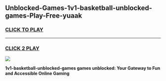 
## Unblocked-Games-1v1-basketball-unblocked-games-Play-Free-yuaak
<h3>
<a href="https://premium76.site?title=1v1-basketball-unblocked-games&ref=20A">CLICK TO PLAY</a></h3>
<hr>

<h3>
<a href="https://premium76.site?title=1v1-basketball-unblocked-games&ref=20A">CLICK 2 PLAY</a>
  
</h3>

<a href="https://premium76.site?title=1v1-basketball-unblocked-games&ref=20A"><img src="https://clearcache.store/games.png"></a>


**1v1-basketball-unblocked-games games unblocked: Your Gateway to Fun and Accessible Online Gaming**
